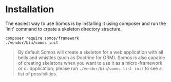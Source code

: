 # Installation

The easiest way to use Somos is by installing it using composer and run the 'init' command to create a skeleton 
directory structure.

    composer require somos/framework
    ./vendor/bin/somos init
    
> By default Somos will create a skeleton for a web application with all bells and whistles (such as Doctrine for ORM).
> Somos is also capable of creating skeletons when you want to use it as a micro-framework or cli application; please
> run `./vendor/bin/somos list init` to see a list of possibilities.
